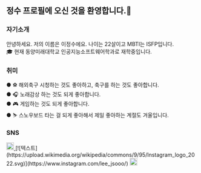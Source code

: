 ### <h2>정수 프로필에 오신 것을 환영합니다.👋</h2>


### 자기소개
안녕하세요. 저의 이름은 이정수에요. 나이는 22살이고 MBTI는 ISFP입니다.<br>
🎓 현재 동양미래대학교 인공지능소프트웨어학과로 재학중입니다.


### 취미
● ⚽ 해외축구 시청하는 것도 좋아하고, 축구를 하는 것도 좋아합니다.<br>
● 🎧 노래감상 하는 것도 되게 좋아합니다.<br>
● 🎮 게임하는 것도 되게 좋아합니다.<br>
● ⛷️ 스노우보드 타는 걸 되게 좋아해서 제일 좋아하는 계절도 겨울입니다.

### SNS
<a href="https://www.instagram.com/lee_jsooo/">
  <img src="https://upload.wikimedia.org/wikipedia/commons/9/95/Instagram_logo_2022.svg" alt="텍스트" width="20" height="20">
</a>
[![텍스트](https://upload.wikimedia.org/wikipedia/commons/9/95/Instagram_logo_2022.svg)](https://www.instagram.com/lee_jsooo/)
<a href="https://www.instagram.com/lee_jsooo/">
  <img src="https://upload.wikimedia.org/wikipedia/commons/9/95/Instagram_logo_2022.svg" alt="텍스트" width="20" height="20">
</a>



